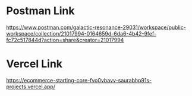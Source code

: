 # Postman Link

https://www.postman.com/galactic-resonance-29031/workspace/public-workspace/collection/21017994-0164659d-6da6-4b42-9fef-fc72c517844d?action=share&creator=21017994

# Vercel Link

https://ecommerce-starting-core-fvo0vbavv-saurabhp91s-projects.vercel.app/
